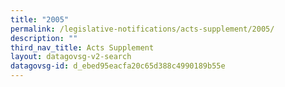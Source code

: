 ```yaml
---
title: "2005"
permalink: /legislative-notifications/acts-supplement/2005/
description: ""
third_nav_title: Acts Supplement
layout: datagovsg-v2-search
datagovsg-id: d_ebed95eacfa20c65d388c4990189b55e
---
```

